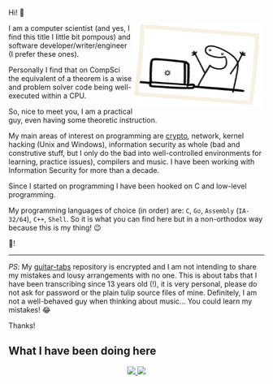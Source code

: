 Hi! :wave:

<img align="right" width="260" height="167" src="a-day-in-a-life.gif">

I am a computer scientist (and yes, I find this title I little bit pompous) and software developer/writer/engineer
(I prefer these ones).

Personally I find that on CompSci the equivalent of a theorem is a wise and problem solver code being well-executed within
a CPU.

So, nice to meet you, I am a practical guy, even having some theoretic instruction.

My main areas of interest on programming are [crypto](https://www.cryptoisnotcryptocurrency.com), network, kernel hacking (Unix and Windows), information security as whole
(bad and construtive stuff, but I only do the bad into well-controlled environments for learning, practice issues),
compilers and music. I have been working with Information Security for more than a decade.

Since I started on programming I have been hooked on C and low-level programming.

My programming languages of choice (in order) are: ``C``, ``Go``, ``Assembly`` (``IA-32/64``), ``C++``, ``Shell``. So it is
what you can find here but in a non-orthodox way because this is my thing! :wink:

:vulcan_salute:!

---

*PS*: My [guitar-tabs](https://github.com/rafael-santiago/guitar-tabs) repository is encrypted and
I am not intending to share my mistakes and lousy arrangements with no one. This is about tabs
that I have been transcribing since 13 years old (!), it is very personal, please do not ask for
password or the plain tulip source files of mine. Definitely, I am not a well-behaved guy when
thinking about music... You could learn my mistakes! :joy:

Thanks!

## What I have been doing here

<div align="center">
  <a href="https://github.com/rafael-santiago">
  <img height="180em" src="https://github-readme-stats.vercel.app/api?username=rafael-santiago&show_icons=true&include_all_commits=true&count_private=true"/>
  <img height="180em" src="https://github-readme-stats.vercel.app/api/top-langs/?username=rafael-santiago&layout=compact&langs_count=7"/>
</div>
